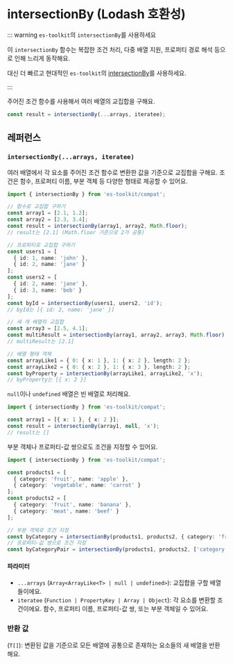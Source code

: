 # intersectionBy (Lodash 호환성)

::: warning `es-toolkit`의 `intersectionBy`를 사용하세요

이 `intersectionBy` 함수는 복잡한 조건 처리, 다중 배열 지원, 프로퍼티 경로 해석 등으로 인해 느리게 동작해요.

대신 더 빠르고 현대적인 `es-toolkit`의 [intersectionBy](../../array/intersectionBy.md)를 사용하세요.

:::

주어진 조건 함수를 사용해서 여러 배열의 교집합을 구해요.

```typescript
const result = intersectionBy(...arrays, iteratee);
```

## 레퍼런스

### `intersectionBy(...arrays, iteratee)`

여러 배열에서 각 요소를 주어진 조건 함수로 변환한 값을 기준으로 교집합을 구해요. 조건은 함수, 프로퍼티 이름, 부분 객체 등 다양한 형태로 제공할 수 있어요.

```typescript
import { intersectionBy } from 'es-toolkit/compat';

// 함수로 교집합 구하기
const array1 = [2.1, 1.2];
const array2 = [2.3, 3.4];
const result = intersectionBy(array1, array2, Math.floor);
// result는 [2.1] (Math.floor 기준으로 2가 공통)

// 프로퍼티로 교집합 구하기
const users1 = [
  { id: 1, name: 'john' },
  { id: 2, name: 'jane' }
];
const users2 = [
  { id: 2, name: 'jane' },
  { id: 3, name: 'bob' }
];
const byId = intersectionBy(users1, users2, 'id');
// byId는 [{ id: 2, name: 'jane' }]

// 세 개 배열의 교집합
const array3 = [2.5, 4.1];
const multiResult = intersectionBy(array1, array2, array3, Math.floor);
// multiResult는 [2.1]

// 배열 형태 객체
const arrayLike1 = { 0: { x: 1 }, 1: { x: 2 }, length: 2 };
const arrayLike2 = { 0: { x: 2 }, 1: { x: 3 }, length: 2 };
const byProperty = intersectionBy(arrayLike1, arrayLike2, 'x');
// byProperty는 [{ x: 2 }]
```

`null`이나 `undefined` 배열은 빈 배열로 처리해요.

```typescript
import { intersectionBy } from 'es-toolkit/compat';

const array1 = [{ x: 1 }, { x: 2 }];
const result = intersectionBy(array1, null, 'x');
// result는 []
```

부분 객체나 프로퍼티-값 쌍으로도 조건을 지정할 수 있어요.

```typescript
import { intersectionBy } from 'es-toolkit/compat';

const products1 = [
  { category: 'fruit', name: 'apple' },
  { category: 'vegetable', name: 'carrot' }
];
const products2 = [
  { category: 'fruit', name: 'banana' },
  { category: 'meat', name: 'beef' }
];

// 부분 객체로 조건 지정
const byCategory = intersectionBy(products1, products2, { category: 'fruit' });
// 프로퍼티-값 쌍으로 조건 지정
const byCategoryPair = intersectionBy(products1, products2, ['category', 'fruit']);
```

#### 파라미터

- `...arrays` (`Array<ArrayLike<T> | null | undefined>`): 교집합을 구할 배열들이에요.
- `iteratee` (`Function | PropertyKey | Array | Object`): 각 요소를 변환할 조건이에요. 함수, 프로퍼티 이름, 프로퍼티-값 쌍, 또는 부분 객체일 수 있어요.

### 반환 값

(`T[]`): 변환된 값을 기준으로 모든 배열에 공통으로 존재하는 요소들의 새 배열을 반환해요.